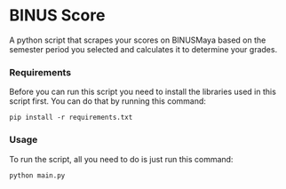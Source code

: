 # BINUS Score

A python script that scrapes your scores on BINUSMaya based on the semester period you selected and calculates it to determine your grades.

### Requirements
Before you can run this script you need to install the libraries used in this script first. You can do that by running this command:
```
pip install -r requirements.txt
```

### Usage
To run the script, all you need to do is just run this command:
```
python main.py
```